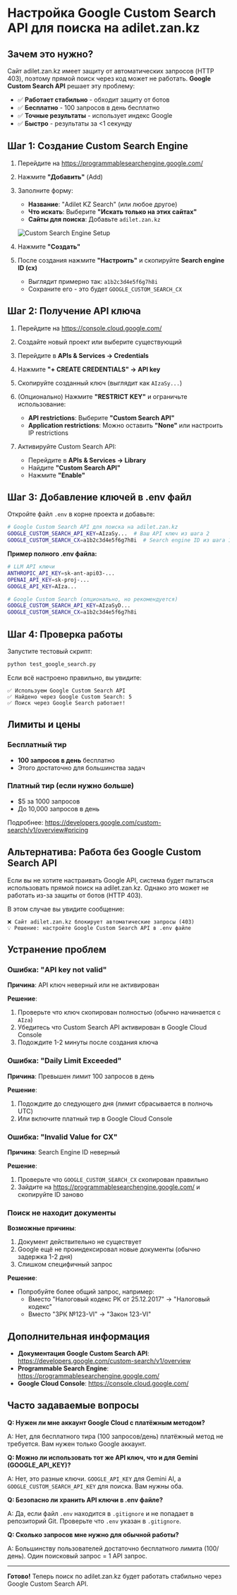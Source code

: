 # Настройка Google Custom Search API для поиска на adilet.zan.kz

## Зачем это нужно?

Сайт adilet.zan.kz имеет защиту от автоматических запросов (HTTP 403), поэтому прямой поиск через код может не работать. **Google Custom Search API** решает эту проблему:

- ✅ **Работает стабильно** - обходит защиту от ботов
- ✅ **Бесплатно** - 100 запросов в день бесплатно
- ✅ **Точные результаты** - использует индекс Google
- ✅ **Быстро** - результаты за <1 секунду

## Шаг 1: Создание Custom Search Engine

1. Перейдите на https://programmablesearchengine.google.com/
2. Нажмите **"Добавить"** (Add)
3. Заполните форму:
   - **Название**: "Adilet KZ Search" (или любое другое)
   - **Что искать**: Выберите **"Искать только на этих сайтах"**
   - **Сайты для поиска**: Добавьте `adilet.zan.kz`

   ![Custom Search Engine Setup](https://i.imgur.com/custom-search-example.png)

4. Нажмите **"Создать"**

5. После создания нажмите **"Настроить"** и скопируйте **Search engine ID (cx)**
   - Выглядит примерно так: `a1b2c3d4e5f6g7h8i`
   - Сохраните его - это будет `GOOGLE_CUSTOM_SEARCH_CX`

## Шаг 2: Получение API ключа

1. Перейдите на https://console.cloud.google.com/
2. Создайте новый проект или выберите существующий
3. Перейдите в **APIs & Services → Credentials**
4. Нажмите **"+ CREATE CREDENTIALS" → API key**
5. Скопируйте созданный ключ (выглядит как `AIzaSy...`)
6. (Опционально) Нажмите **"RESTRICT KEY"** и ограничьте использование:
   - **API restrictions**: Выберите **"Custom Search API"**
   - **Application restrictions**: Можно оставить **"None"** или настроить IP restrictions

7. Активируйте Custom Search API:
   - Перейдите в **APIs & Services → Library**
   - Найдите **"Custom Search API"**
   - Нажмите **"Enable"**

## Шаг 3: Добавление ключей в .env файл

Откройте файл `.env` в корне проекта и добавьте:

```bash
# Google Custom Search API для поиска на adilet.zan.kz
GOOGLE_CUSTOM_SEARCH_API_KEY=AIzaSy...  # Ваш API ключ из шага 2
GOOGLE_CUSTOM_SEARCH_CX=a1b2c3d4e5f6g7h8i  # Search engine ID из шага 1
```

**Пример полного .env файла:**

```bash
# LLM API ключи
ANTHROPIC_API_KEY=sk-ant-api03-...
OPENAI_API_KEY=sk-proj-...
GOOGLE_API_KEY=AIza...

# Google Custom Search (опционально, но рекомендуется)
GOOGLE_CUSTOM_SEARCH_API_KEY=AIzaSyD...
GOOGLE_CUSTOM_SEARCH_CX=a1b2c3d4e5f6g7h8i
```

## Шаг 4: Проверка работы

Запустите тестовый скрипт:

```bash
python test_google_search.py
```

Если всё настроено правильно, вы увидите:

```
✅ Используем Google Custom Search API
✅ Найдено через Google Custom Search: 5
✅ Поиск через Google Search работает!
```

## Лимиты и цены

### Бесплатный тир
- **100 запросов в день** бесплатно
- Этого достаточно для большинства задач

### Платный тир (если нужно больше)
- $5 за 1000 запросов
- До 10,000 запросов в день

Подробнее: https://developers.google.com/custom-search/v1/overview#pricing

## Альтернатива: Работа без Google Custom Search API

Если вы не хотите настраивать Google API, система будет пытаться использовать прямой поиск на adilet.zan.kz. Однако это может не работать из-за защиты от ботов (HTTP 403).

В этом случае вы увидите сообщение:

```
❌ Сайт adilet.zan.kz блокирует автоматические запросы (403)
💡 Решение: настройте Google Custom Search API в .env файле
```

## Устранение проблем

### Ошибка: "API key not valid"

**Причина**: API ключ неверный или не активирован

**Решение**:
1. Проверьте что ключ скопирован полностью (обычно начинается с `AIza`)
2. Убедитесь что Custom Search API активирован в Google Cloud Console
3. Подождите 1-2 минуты после создания ключа

### Ошибка: "Daily Limit Exceeded"

**Причина**: Превышен лимит 100 запросов в день

**Решение**:
1. Подождите до следующего дня (лимит сбрасывается в полночь UTC)
2. Или включите платный тир в Google Cloud Console

### Ошибка: "Invalid Value for CX"

**Причина**: Search Engine ID неверный

**Решение**:
1. Проверьте что `GOOGLE_CUSTOM_SEARCH_CX` скопирован правильно
2. Зайдите на https://programmablesearchengine.google.com/ и скопируйте ID заново

### Поиск не находит документы

**Возможные причины**:
1. Документ действительно не существует
2. Google ещё не проиндексировал новые документы (обычно задержка 1-2 дня)
3. Слишком специфичный запрос

**Решение**:
- Попробуйте более общий запрос, например:
  - Вместо "Налоговый кодекс РК от 25.12.2017" → "Налоговый кодекс"
  - Вместо "ЗРК №123-VI" → "Закон 123-VI"

## Дополнительная информация

- **Документация Google Custom Search API**: https://developers.google.com/custom-search/v1/overview
- **Programmable Search Engine**: https://programmablesearchengine.google.com/
- **Google Cloud Console**: https://console.cloud.google.com/

## Часто задаваемые вопросы

**Q: Нужен ли мне аккаунт Google Cloud с платёжным методом?**

A: Нет, для бесплатного тира (100 запросов/день) платёжный метод не требуется. Вам нужен только Google аккаунт.

**Q: Можно ли использовать тот же API ключ, что и для Gemini (GOOGLE_API_KEY)?**

A: Нет, это разные ключи. `GOOGLE_API_KEY` для Gemini AI, а `GOOGLE_CUSTOM_SEARCH_API_KEY` для поиска. Вам нужны оба.

**Q: Безопасно ли хранить API ключи в .env файле?**

A: Да, если файл `.env` находится в `.gitignore` и не попадает в репозиторий Git. Проверьте что `.env` указан в `.gitignore`.

**Q: Сколько запросов мне нужно для обычной работы?**

A: Большинству пользователей достаточно бесплатного лимита (100/день). Один поисковый запрос = 1 API запрос.

---

**Готово!** Теперь поиск по adilet.zan.kz будет работать стабильно через Google Custom Search API.
